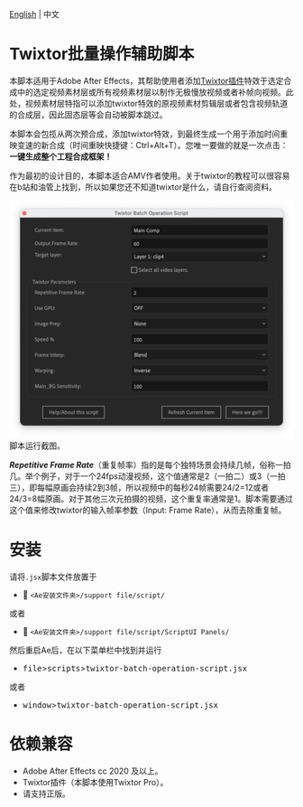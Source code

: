 [English](README.md) | 中文

# Twixtor批量操作辅助脚本
本脚本适用于Adobe After Effects，其帮助使用者添加[Twixtor插件](https://revisionfx.com/products/twixtor/)特效于选定合成中的选定视频素材层或所有视频素材层以制作无极慢放视频或者补帧向视频。此处，视频素材层特指可以添加twixtor特效的原视频素材剪辑层或者包含视频轨道的合成层，因此固态层等会自动被脚本跳过。

本脚本会包揽从两次预合成，添加twixtor特效，到最终生成一个用于添加时间重映变速的新合成（时间重映快捷键：Ctrl+Alt+T）。您唯一要做的就是一次点击：**一键生成整个工程合成框架！**

作为最初的设计目的，本脚本适合AMV作者使用。关于twixtor的教程可以很容易在b站和油管上找到，所以如果您还不知道twixtor是什么，请自行查阅资料。

![截图](screenshot.png)<br>
脚本运行截图。

***Repetitive Frame Rate***（重复帧率）指的是每个独特场景会持续几帧，俗称一拍几。举个例子，对于一个24fps动漫视频，这个值通常是2（一拍二）或3（一拍三），即每幅原画会持续2到3帧，所以视频中的每秒24帧需要24/2=12或者24/3=8幅原画。对于其他三次元拍摄的视频，这个重复率通常是1。脚本需要通过这个值来修改twixtor的输入帧率参数（Input: Frame Rate），从而去除重复帧。

# 安装
请将```.jsx```脚本文件放置于

* :open_file_folder: ```<Ae安装文件夹>/support file/script/```

或者

* :open_file_folder: ```<Ae安装文件夹>/support file/script/ScriptUI Panels/```

然后重启Ae后，在以下菜单栏中找到并运行

* <kbd>file</kbd>><kbd>scripts</kbd>><kbd>twixtor-batch-operation-script.jsx</kbd> 

或者

* <kbd>window</kbd>><kbd>twixtor-batch-operation-script.jsx</kbd>

# 依赖兼容
* Adobe After Effects cc 2020 及以上。
* Twixtor插件（本脚本使用Twixtor Pro）。
* 请支持正版。